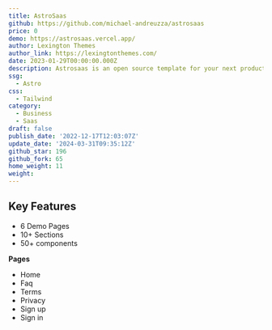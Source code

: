 ```yaml
---
title: AstroSaas
github: https://github.com/michael-andreuzza/astrosaas
price: 0
demo: https://astrosaas.vercel.app/
author: Lexington Themes
author_link: https://lexingtonthemes.com/
date: 2023-01-29T00:00:00.000Z
description: Astrosaas is an open source template for your next product.
ssg:
  - Astro
css:
  - Tailwind
category:
  - Business
  - Saas
draft: false
publish_date: '2022-12-17T12:03:07Z'
update_date: '2024-03-31T09:35:12Z'
github_star: 196
github_fork: 65
home_weight: 11
weight: 
---
```


## Key Features

- 6 Demo Pages
- 10+ Sections
- 50+ components

**Pages**

- Home
- Faq
- Terms
- Privacy
- Sign up
- Sign in
